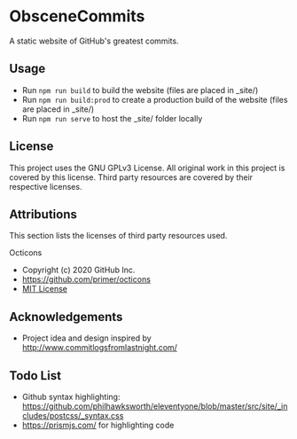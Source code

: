 # ObsceneCommits

A static website of GitHub's greatest commits.

## Usage

* Run `npm run build` to build the website (files are placed in _site/)
* Run `npm run build:prod` to create a production build of the website (files are placed in _site/)
* Run `npm run serve` to host the _site/ folder locally

## License

This project uses the GNU GPLv3 License. All original work in this project is covered by this license. Third party resources are covered by their respective licenses.

## Attributions

This section lists the licenses of third party resources used.

Octicons

* Copyright (c) 2020 GitHub Inc.
* <https://github.com/primer/octicons>
* [MIT License](https://github.com/primer/octicons/blob/master/LICENSE)

## Acknowledgements

* Project idea and design inspired by <http://www.commitlogsfromlastnight.com/>

## Todo List

* Github syntax highlighting: <https://github.com/philhawksworth/eleventyone/blob/master/src/site/_includes/postcss/_syntax.css>
* <https://prismjs.com/> for highlighting code

